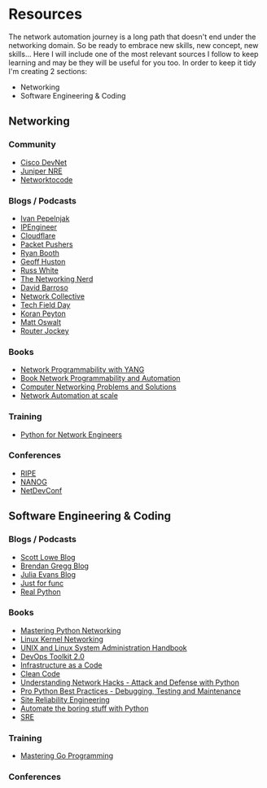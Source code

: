 # Resources

The network automation journey is a long path that doesn't end under the networking domain. So be ready to embrace new skills, new concept, new skills...
Here I will include one of the most relevant sources I follow to keep learning and may be they will be useful for you too.
In order to keep it tidy I'm creating 2 sections:
* Networking
* Software Engineering & Coding

## Networking

### Community

* [Cisco DevNet](https://developer.cisco.com/)
* [Juniper NRE](https://labs.networkreliability.engineering/)
* [Networktocode](http://networktocode.herokuapp.com/)

### Blogs / Podcasts

* [Ivan Pepelnjak](http://blog.ipspace.net/)
* [IPEngineer](http://ipengineer.net/home/)
* [Cloudflare](https://blog.cloudflare.com/)
* [Packet Pushers](http://packetpushers.net/)
* [Ryan Booth](http://blog.movingonesandzeros.net/)
* [Geoff Huston](https://www.potaroo.net/)
* [Russ White](https://rule11.tech/)
* [The Networking Nerd](https://networkingnerd.net/)
* [David Barroso](https://www.dravetech.com/blog/)
* [Network Collective](https://thenetworkcollective.com/category/episodes/)
* [Tech Field Day](http://techfieldday.com/)
* [Koran Peyton](https://www.peytonkoran.net/)
* [Matt Oswalt](https://keepingitclassless.net/)
* [Router Jockey](https://routerjockey.com/)

### Books

* [Network Programmability with YANG](https://www.oreilly.com/library/view/network-programmability-with/9780135180471/)
* [Book Network Programmability and Automation](http://shop.oreilly.com/product/0636920042082.do)
* [Computer Networking Problems and Solutions](https://www.amazon.com/Computer-Networking-Problems-Solutions-innovative/dp/1587145049)
* [Network Automation at scale](https://www.cloudflare.com/media/pdf/network-automation-at-scale.pdf)

### Training

* [Python for Network Engineers](https://pynet.twb-tech.com)

### Conferences

* [RIPE](https://www.ripe.net/participate/meetings)
* [NANOG](https://www.nanog.org/meetings/future/)
* [NetDevConf](https://netdevconf.info/)

## Software Engineering & Coding

### Blogs / Podcasts

* [Scott Lowe Blog](https://blog.scottlowe.org/)
* [Brendan Gregg Blog](http://www.brendangregg.com/blog/index.html)
* [Julia Evans Blog](https://jvns.ca/)
* [Just for func](https://www.youtube.com/c/justforfunc/)
* [Real Python](https://realpython.com/)

### Books

* [Mastering Python Networking](https://www.amazon.com/Mastering-Python-Networking-solution-automation/dp/1784397008)
* [Linux Kernel Networking](https://www.amazon.com/Linux-Kernel-Networking-Implementation-Experts/dp/143026196X)
* [UNIX and Linux System Administration Handbook](https://www.amazon.com/UNIX-Linux-System-Administration-Handbook/dp/0134277554/ref=pd_lpo_sbs_14_t_0?_encoding=UTF8&psc=1&refRID=5TV7N7CT4T8ESGS47SZR)
* [DevOps Toolkit 2.0](https://leanpub.com/the-devops-2-toolkit)
* [Infrastructure as a Code](http://shop.oreilly.com/product/0636920039297.do)
* [Clean Code](https://www.amazon.com/Clean-Code-Handbook-Software-Craftsmanship/dp/0132350882)
* [Understanding Network Hacks - Attack and Defense with Python](http://www.springer.com/la/book/9783662444368)
* [Pro Python Best Practices - Debugging, Testing and Maintenance](https://www.apress.com/la/book/9781484222409)
* [Site Reliability Engineering](http://shop.oreilly.com/product/0636920041528.do)
* [Automate the boring stuff with Python](https://automatetheboringstuff.com/)
* [SRE](https://services.google.com/fh/files/misc/the-site-reliability-workbook-next18.pdf)

### Training

* [Mastering Go Programming](https://www.udemy.com/mastering-go-programming/learn/v4/overview)

### Conferences
